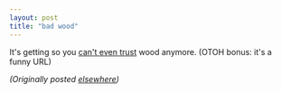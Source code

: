 ```yaml
---
layout: post
title: "bad wood"
---
```




It's getting so you <a href="http://www.nytimes.com/2002/06/26/health/26ARSE.html">can't even trust</a> wood anymore. (OTOH bonus: it's a funny URL)


<p><em>(Originally posted <a href="http://use.perl.org/~lachoy/journal/5960">elsewhere</a>)</em></p>


